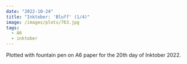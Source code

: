 ```yaml
---
date: "2022-10-24"
title: "Inktober: 'Bluff' (1/4)"
image: /images/plots/763.jpg
tags:
  - A6
  - inktober
---
```


Plotted with fountain pen on A6 paper for the 20th day of Inktober 2022.
